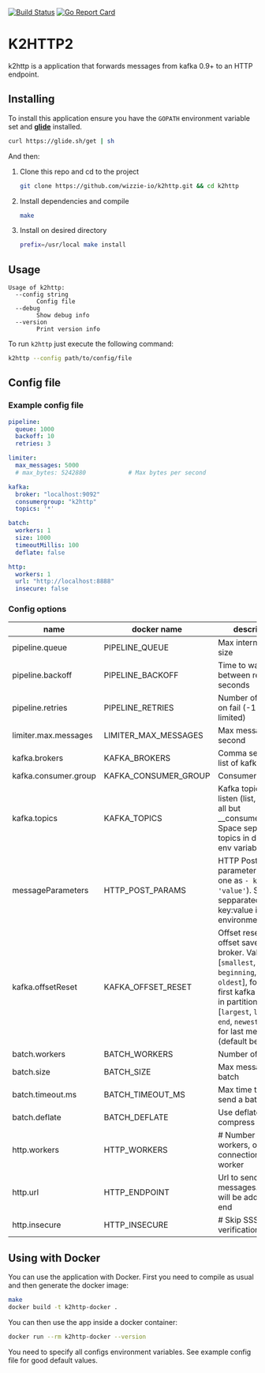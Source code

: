 [![Build Status](https://travis-ci.org/redBorder/k2http.svg?branch=master)](https://travis-ci.org/redBorder/k2http)
[![Go Report Card](https://goreportcard.com/badge/github.com/redBorder/k2http)](https://goreportcard.com/report/github.com/redBorder/k2http)

# K2HTTP2

k2http is a application that forwards messages from kafka 0.9+ to an HTTP
endpoint.

## Installing

To install this application ensure you have the `GOPATH` environment variable
set and **[glide](https://glide.sh/)** installed.

```bash
curl https://glide.sh/get | sh
```

And then:

1. Clone this repo and cd to the project

    ```bash
    git clone https://github.com/wizzie-io/k2http.git && cd k2http
    ```
2. Install dependencies and compile

    ```bash
    make
    ```
3. Install on desired directory

    ```bash
    prefix=/usr/local make install
    ```

## Usage

```
Usage of k2http:
  --config string
        Config file
  --debug
        Show debug info
  --version
        Print version info
```

To run `k2http` just execute the following command:

```bash
k2http --config path/to/config/file
```

## Config file
### Example config file

```yaml
pipeline:
  queue: 1000
  backoff: 10
  retries: 3

limiter:
  max_messages: 5000
  # max_bytes: 5242880            # Max bytes per second

kafka:
  broker: "localhost:9092"
  consumergroup: "k2http"
  topics: '*'

batch:
  workers: 1
  size: 1000
  timeoutMillis: 100
  deflate: false

http:
  workers: 1
  url: "http://localhost:8888"
  insecure: false
```

### Config options
name | docker name | description
-----|-------------|------------
pipeline.queue|PIPELINE_QUEUE|Max internal queue size
pipeline.backoff|PIPELINE_BACKOFF|Time to wait between retries in seconds
pipeline.retries|PIPELINE_RETRIES|Number of retries on fail (-1 not limited)
limiter.max.messages|LIMITER_MAX_MESSAGES|Max messages per second
kafka.brokers|KAFKA_BROKERS|Comma separated list of kafka brokers
kafka.consumer.group|KAFKA_CONSUMER_GROUP|Consumer group ID
kafka.topics|KAFKA_TOPICS|Kafka topics to listen (list, or `*` for all but __consumer_offset). Space sepparated topics in docker env variable.
messageParameters|HTTP_POST_PARAMS|HTTP Post parameters (each one as `- key: 'value'`). Space sepparated key:value in docker environment var.
kafka.offsetReset|KAFKA_OFFSET_RESET|Offset reset if no offset saved in broker. Values: [`smallest`, `earliest`, `beginning`, `old` or `oldest`], for reset at first kafka message in partition, and [`largest`, `latest`, `end`, `newest` or `new`] for last message (default behavior).
batch.workers|BATCH_WORKERS|Number of workers
batch.size|BATCH_SIZE|Max messages per batch
batch.timeout.ms|BATCH_TIMEOUT_MS|Max time to wait for send a batch
batch.deflate|BATCH_DEFLATE|Use deflate to compress batches
http.workers|HTTP_WORKERS|# Number of workers, one connection per worker
http.url|HTTP_ENDPOINT|Url to send messages. Topic will be add at url end
http.insecure|HTTP_INSECURE|# Skip SSSL verification

## Using with Docker

You can use the application with Docker. First you need to compile as usual and then generate the docker image:

```bash
make
docker build -t k2http-docker .
```

You can then use the app inside a docker container:

```bash
docker run --rm k2http-docker --version
```

You need to specify all configs environment variables. See example config file
for good default values.
